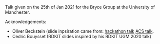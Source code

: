 Talk given on the 25th of Jan 2021 for the Bryce Group at the University of Manchester.

Acknowledgements:
- Oliver Beckstein (slide inpsiration came from: [hackathon talk](https://github.com/MDAnalysis/WorkshopHackathon2018/tree/master/01_IntroToMDAnalysis) [ACS talk](https://github.com/Becksteinlab/workflows-talk).
- Cedric Bouysset (RDKIT slides inspired by his RDKIT UGM 2020 talk)
